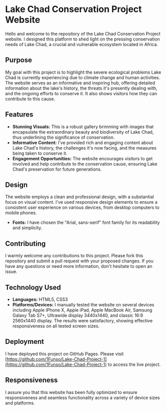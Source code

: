 # Lake Chad Conservation Project Website

Hello and welcome to the repository of the Lake Chad Conservation Project website. I designed this platform to shed light on the pressing conservation needs of Lake Chad, a crucial and vulnerable ecosystem located in Africa.

## Purpose

My goal with this project is to highlight the severe ecological problems Lake Chad is currently experiencing due to climate change and human activities. The website serves as an informative and inspiring hub, offering detailed information about the lake's history, the threats it's presently dealing with, and the ongoing efforts to conserve it. It also shows visitors how they can contribute to this cause.

## Features

- **Stunning Visuals:** This is a robust gallery brimming with images that encapsulate the extraordinary beauty and biodiversity of Lake Chad, thus underlining the significance of conservation.
- **Informative Content:** I've provided rich and engaging content about Lake Chad's history, the challenges it's now facing, and the measures being taken to conserve it.
- **Engagement Opportunities:** The website encourages visitors to get involved and help contribute to the conservation cause, ensuring Lake Chad's preservation for future generations.

## Design

The website employs a clean and professional design, with a substantial focus on visual content. I've used responsive design elements to ensure a consistent user experience on various devices, from desktop computers to mobile phones.

- **Fonts:** I have chosen the "Arial, sans-serif" font family for its readability and simplicity.

## Contributing

I warmly welcome any contributions to this project. Please fork this repository and submit a pull request with your proposed changes. If you have any questions or need more information, don't hesitate to open an issue.

## Technology Used

- **Languages:** HTML5, CSS3
- **Platforms/Devices:** I manually tested the website on several devices including Apple iPhone X, Apple iPad, Apple MacBook Air, Samsung Galaxy Tab S7+, Ultrawide display 3440x1440, and classic 16:9 2560x1440 display. The results were satisfactory, showing effective responsiveness on all tested screen sizes.

## Deployment

I have deployed this project on GitHub Pages. Please visit [https://github.com/1Funso/Lake-Chad-Project-1](https://github.com/1Funso/Lake-Chad-Project-1) to access the live project.

## Responsiveness

I assure you that this website has been fully optimized to ensure responsiveness and seamless functionality across a variety of device sizes and platforms.
